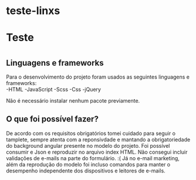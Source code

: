 # teste-linxs
<h1>Teste<h1>
    
<h2>Linguagens e frameworks</h2>

Para o desenvolvimento do projeto foram usados as seguintes linguagens e frameworks:  
-HTML
-JavaScript
-Scss
-Css
-jQuery

Não é necessário instalar nenhum pacote previamente.

<h2>O que foi possível fazer?</h2>

De acordo com os requisitos obrigatórios tomei cuidado para seguir o tamplete, sempre atenta com a reponsivdade e mantando a obrigatoriedade do background angular presente no modelo do projeto. 
Foi possível consumir e Json e reproduzir no arquivo index HTML. Não consegui incluir validações de e-mails na parte do formulário. :( 
Já no e-mail marketing, além da reprodução do modelo foi incluso comandos para manter o desempenho independente dos dispositivos e leitores de e-mails.  
